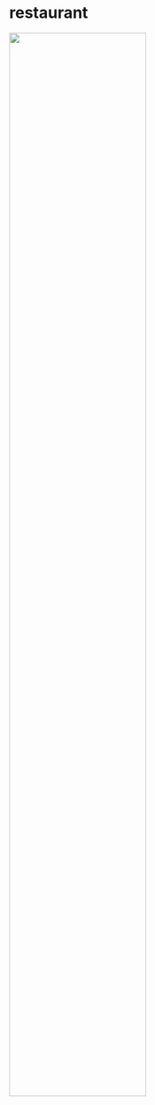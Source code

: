 # restaurant

<img src="https://github.com/Aisha-Saad/restaurant/assets/111194434/30ada26d-35a3-4454-9b94-dec212ea221c" width="70%">
